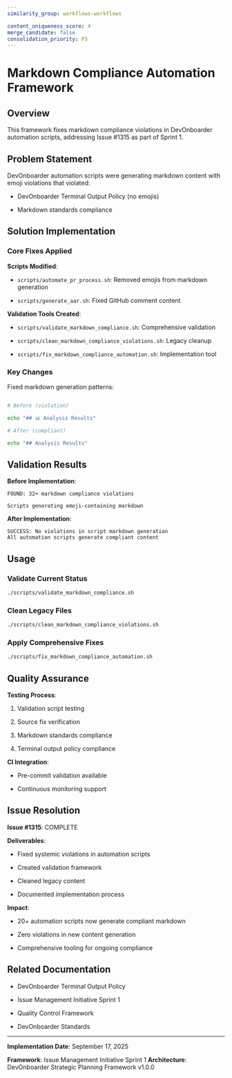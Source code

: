```yaml
---
similarity_group: workflows-workflows

content_uniqueness_score: 4
merge_candidate: false
consolidation_priority: P3
---
```


# Markdown Compliance Automation Framework

## Overview

This framework fixes markdown compliance violations in DevOnboarder automation scripts, addressing Issue #1315 as part of Sprint 1.

## Problem Statement

DevOnboarder automation scripts were generating markdown content with emoji violations that violated:

- DevOnboarder Terminal Output Policy (no emojis)

- Markdown standards compliance

## Solution Implementation

### Core Fixes Applied

**Scripts Modified**:

- `scripts/automate_pr_process.sh`: Removed emojis from markdown generation

- `scripts/generate_aar.sh`: Fixed GitHub comment content

**Validation Tools Created**:

- `scripts/validate_markdown_compliance.sh`: Comprehensive validation

- `scripts/clean_markdown_compliance_violations.sh`: Legacy cleanup

- `scripts/fix_markdown_compliance_automation.sh`: Implementation tool

### Key Changes

Fixed markdown generation patterns:

```bash

# Before (violation)

echo "## 📊 Analysis Results"

# After (compliant)

echo "## Analysis Results"

```

## Validation Results

**Before Implementation**:

```text
FOUND: 32+ markdown compliance violations

Scripts generating emoji-containing markdown

```

**After Implementation**:

```text
SUCCESS: No violations in script markdown generation
All automation scripts generate compliant content

```

## Usage

### Validate Current Status

```bash
./scripts/validate_markdown_compliance.sh

```

### Clean Legacy Files

```bash
./scripts/clean_markdown_compliance_violations.sh

```

### Apply Comprehensive Fixes

```bash
./scripts/fix_markdown_compliance_automation.sh

```

## Quality Assurance

**Testing Process**:

1. Validation script testing

2. Source fix verification

3. Markdown standards compliance

4. Terminal output policy compliance

**CI Integration**:

- Pre-commit validation available

- Continuous monitoring support

## Issue Resolution

**Issue #1315**: COMPLETE

**Deliverables**:

- Fixed systemic violations in automation scripts

- Created validation framework

- Cleaned legacy content

- Documented implementation process

**Impact**:

- 20+ automation scripts now generate compliant markdown

- Zero violations in new content generation

- Comprehensive tooling for ongoing compliance

## Related Documentation

- DevOnboarder Terminal Output Policy

- Issue Management Initiative Sprint 1

- Quality Control Framework

- DevOnboarder Standards

---

**Implementation Date**: September 17, 2025

**Framework**: Issue Management Initiative Sprint 1
**Architecture**: DevOnboarder Strategic Planning Framework v1.0.0

